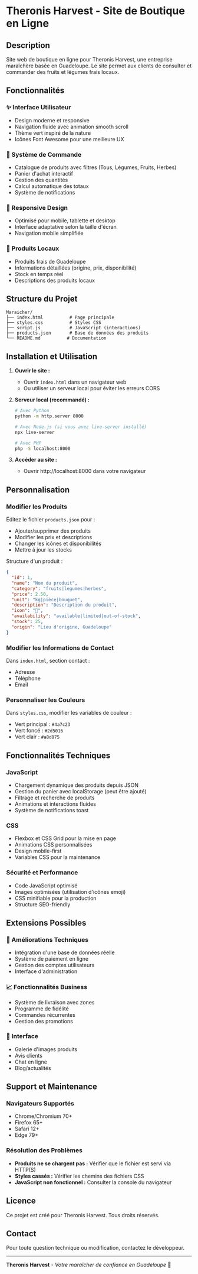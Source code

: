 # Theronis Harvest - Site de Boutique en Ligne

## Description
Site web de boutique en ligne pour Theronis Harvest, une entreprise maraîchère basée en Guadeloupe. Le site permet aux clients de consulter et commander des fruits et légumes frais locaux.

## Fonctionnalités

### ✨ Interface Utilisateur
- Design moderne et responsive
- Navigation fluide avec animation smooth scroll
- Thème vert inspiré de la nature
- Icônes Font Awesome pour une meilleure UX

### 🛒 Système de Commande
- Catalogue de produits avec filtres (Tous, Légumes, Fruits, Herbes)
- Panier d'achat interactif
- Gestion des quantités
- Calcul automatique des totaux
- Système de notifications

### 📱 Responsive Design
- Optimisé pour mobile, tablette et desktop
- Interface adaptative selon la taille d'écran
- Navigation mobile simplifiée

### 🌿 Produits Locaux
- Produits frais de Guadeloupe
- Informations détaillées (origine, prix, disponibilité)
- Stock en temps réel
- Descriptions des produits locaux

## Structure du Projet

```
Maraicher/
├── index.html          # Page principale
├── styles.css          # Styles CSS
├── script.js           # JavaScript (interactions)
├── products.json       # Base de données des produits
└── README.md          # Documentation
```

## Installation et Utilisation

1. **Ouvrir le site :**
   - Ouvrir `index.html` dans un navigateur web
   - Ou utiliser un serveur local pour éviter les erreurs CORS

2. **Serveur local (recommandé) :**
   ```bash
   # Avec Python
   python -m http.server 8000
   
   # Avec Node.js (si vous avez live-server installé)
   npx live-server
   
   # Avec PHP
   php -S localhost:8000
   ```

3. **Accéder au site :**
   - Ouvrir http://localhost:8000 dans votre navigateur

## Personnalisation

### Modifier les Produits
Éditez le fichier `products.json` pour :
- Ajouter/supprimer des produits
- Modifier les prix et descriptions
- Changer les icônes et disponibilités
- Mettre à jour les stocks

Structure d'un produit :
```json
{
  "id": 1,
  "name": "Nom du produit",
  "category": "fruits|legumes|herbes",
  "price": 2.50,
  "unit": "kg|pièce|bouquet",
  "description": "Description du produit",
  "icon": "🍅",
  "availability": "available|limited|out-of-stock",
  "stock": 25,
  "origin": "Lieu d'origine, Guadeloupe"
}
```

### Modifier les Informations de Contact
Dans `index.html`, section contact :
- Adresse
- Téléphone
- Email

### Personnaliser les Couleurs
Dans `styles.css`, modifier les variables de couleur :
- Vert principal : `#4a7c23`
- Vert foncé : `#2d5016`
- Vert clair : `#a8d875`

## Fonctionnalités Techniques

### JavaScript
- Chargement dynamique des produits depuis JSON
- Gestion du panier avec localStorage (peut être ajouté)
- Filtrage et recherche de produits
- Animations et interactions fluides
- Système de notifications toast

### CSS
- Flexbox et CSS Grid pour la mise en page
- Animations CSS personnalisées
- Design mobile-first
- Variables CSS pour la maintenance

### Sécurité et Performance
- Code JavaScript optimisé
- Images optimisées (utilisation d'icônes emoji)
- CSS minifiable pour la production
- Structure SEO-friendly

## Extensions Possibles

### 🔧 Améliorations Techniques
- Intégration d'une base de données réelle
- Système de paiement en ligne
- Gestion des comptes utilisateurs
- Interface d'administration

### 📈 Fonctionnalités Business
- Système de livraison avec zones
- Programme de fidélité
- Commandes récurrentes
- Gestion des promotions

### 🎨 Interface
- Galerie d'images produits
- Avis clients
- Chat en ligne
- Blog/actualités

## Support et Maintenance

### Navigateurs Supportés
- Chrome/Chromium 70+
- Firefox 65+
- Safari 12+
- Edge 79+

### Résolution des Problèmes
- **Produits ne se chargent pas :** Vérifier que le fichier est servi via HTTP(S)
- **Styles cassés :** Vérifier les chemins des fichiers CSS
- **JavaScript non fonctionnel :** Consulter la console du navigateur

## Licence
Ce projet est créé pour Theronis Harvest. Tous droits réservés.

## Contact
Pour toute question technique ou modification, contactez le développeur.

---

**Theronis Harvest** - *Votre maraîcher de confiance en Guadeloupe* 🌿